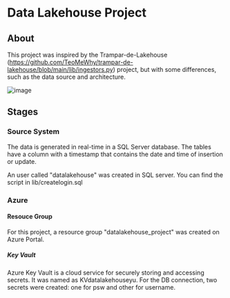 # Data Lakehouse Project
## About

This project was inspired by the Trampar-de-Lakehouse (https://github.com/TeoMeWhy/trampar-de-lakehouse/blob/main/lib/ingestors.py) project, but with some differences, such as the data source and architecture.


![image](https://github.com/user-attachments/assets/c3b1a398-3413-488d-a4fa-ac3b9e6195a3)

## Stages
### Source System
The data is generated in real-time in a SQL Server database. The tables have a column with a timestamp that contains the date and time of insertion or update. 

An user called "datalakehouse" was created in SQL server. You can find the script in lib/createlogin.sql

### Azure
#### Resouce Group
For this project, a resource group "datalakehouse_project" was created on Azure Portal.

##### Key Vault
Azure Key Vault is a cloud service for securely storing and accessing secrets. It was named as KVdatalakehouseyu. For the DB connection, two secrets were created: one for psw and other for username.